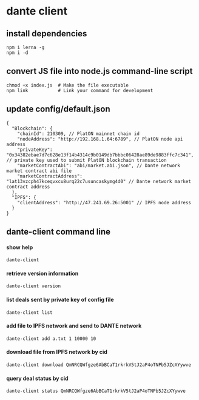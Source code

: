 # dante client

## install dependencies
```
npm i lerna -g
npm i -d
```

## convert JS file into node.js command-line script
```
chmod +x index.js  # Make the file executable
npm link           # Link your command for development
```

## update config/default.json
```
{
  "Blockchain": {
    "chainId": 210309, // PlatON mainnet chain id
    "nodeAddress": "http://192.168.1.64:6789", // PlatON node api address
    "privateKey": "0x34382ebae7d7c628e13f14b4314c9b0149db7bbbc06428ae89de9883ffc7c341", // private key used to submit PlatON blockchain transaction
    "marketContractAbi": "abi/market.abi.json", // Dante network market contract abi file
    "marketContractAddress": "lat13vzcph47kceqvxcu8urq22c7usuncaskymg4d0" // Dante network market contract address
  },
  "IPFS": {
    "clientAddress": "http://47.241.69.26:5001" // IPFS node address
  }
}
```

## dante-client command line

#### show help
```
dante-client
```

#### retrieve version information
```
dante-client version
```

#### list deals sent by private key of config file
```
dante-client list
```

#### add file to IPFS network and send to DANTE network
```
dante-client add a.txt 1 10000 10
```

#### download file from IPFS network by cid
```
dante-client download QmNRCQWfgze6AbBCaT1rkrkV5tJ2aP4oTNPb5JZcXYywve
```

#### query deal status by cid
```
dante-client status QmNRCQWfgze6AbBCaT1rkrkV5tJ2aP4oTNPb5JZcXYywve
```